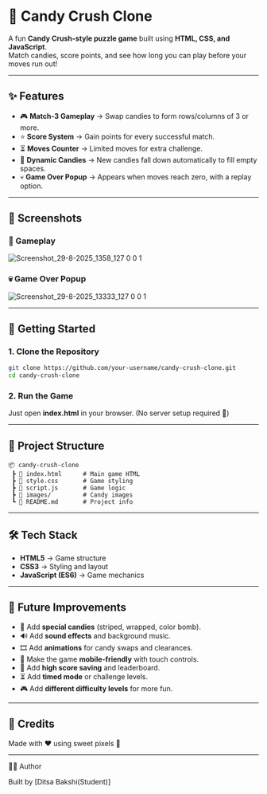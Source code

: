 # 🍭 Candy Crush Clone  

A fun **Candy Crush-style puzzle game** built using **HTML, CSS, and JavaScript**.  
Match candies, score points, and see how long you can play before your moves run out!  

---

## ✨ Features  

- 🎮 **Match-3 Gameplay** → Swap candies to form rows/columns of 3 or more.  
- ⭐ **Score System** → Gain points for every successful match.  
- ⏳ **Moves Counter** → Limited moves for extra challenge.  
- 🍬 **Dynamic Candies** → New candies fall down automatically to fill empty spaces.  
- 💀 **Game Over Popup** → Appears when moves reach zero, with a replay option.  

---

## 📸 Screenshots  

### 🎲 Gameplay  
![Screenshot_29-8-2025_1358_127 0 0 1](https://github.com/user-attachments/assets/599d3b6b-2d7c-48d0-91b3-14f965be4def)


### 💀 Game Over Popup  
![Screenshot_29-8-2025_13333_127 0 0 1](https://github.com/user-attachments/assets/e27be409-26a7-433c-87ae-cb3843577b35)


---

## 🚀 Getting Started  

### 1. Clone the Repository  
```bash
git clone https://github.com/your-username/candy-crush-clone.git
cd candy-crush-clone
````

### 2. Run the Game

Just open **index.html** in your browser.
(No server setup required 🚀)

---

## 📂 Project Structure

```
📦 candy-crush-clone
 ┣ 📜 index.html      # Main game HTML
 ┣ 📜 style.css       # Game styling
 ┣ 📜 script.js       # Game logic
 ┣ 📂 images/         # Candy images
 ┗ 📜 README.md       # Project info
```

---

## 🛠️ Tech Stack

* **HTML5** → Game structure
* **CSS3** → Styling and layout
* **JavaScript (ES6)** → Game mechanics

---

## 🎯 Future Improvements

* 🍬 Add **special candies** (striped, wrapped, color bomb).
* 🔊 Add **sound effects** and background music.
* 🎞️ Add **animations** for candy swaps and clearances.
* 📱 Make the game **mobile-friendly** with touch controls.
* 💾 Add **high score saving** and leaderboard.
* ⏳ Add **timed mode** or challenge levels.
* 🎮 Add **different difficulty levels** for more fun.

---

## 🙌 Credits

Made with ❤️ using sweet pixels 🍬

---

👩‍💻 Author

Built by [Ditsa Bakshi(Student)]

```
